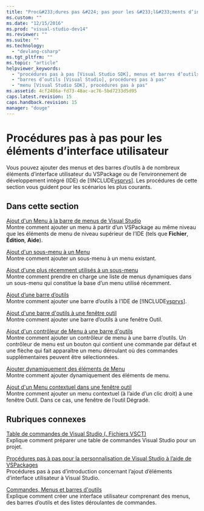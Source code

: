 ```yaml
---
title: "Proc&#233;dures pas &#224; pas pour les &#233;l&#233;ments d’interface utilisateur | Microsoft Docs"
ms.custom: ""
ms.date: "12/15/2016"
ms.prod: "visual-studio-dev14"
ms.reviewer: ""
ms.suite: ""
ms.technology: 
  - "devlang-csharp"
ms.tgt_pltfrm: ""
ms.topic: "article"
helpviewer_keywords: 
  - "procédures pas à pas [Visual Studio SDK], menus et barres d’outils"
  - "barres d’outils [Visual Studio], procédures pas à pas"
  - "menu [Visual Studio SDK], procédures pas à pas"
ms.assetid: 4cf2486a-fd73-48ac-ac76-5bd7233d5d95
caps.latest.revision: 15
caps.handback.revision: 15
manager: "douge"
---
```

# Proc&#233;dures pas &#224; pas pour les &#233;l&#233;ments d’interface utilisateur
Vous pouvez ajouter des menus et des barres d’outils à de nombreux éléments d’interface utilisateur du VSPackage ou de l’environnement de développement intégré \(IDE\) de [!INCLUDE[vsprvs](../assembler/masm/includes/vsprvs_md.md)]. Les procédures de cette section vous guident pour les scénarios les plus courants.  
  
## Dans cette section  
 [Ajout d'un Menu à la barre de menus de Visual Studio](../Topic/Adding%20a%20Menu%20to%20the%20Visual%20Studio%20Menu%20Bar.md)  
 Montre comment ajouter un menu à partir d’un VSPackage au même niveau que les éléments de menu de niveau supérieur de l’IDE \(tels que **Fichier**, **Édition**, **Aide**\).  
  
 [Ajout d'un sous\-menu à un Menu](../Topic/Adding%20a%20Submenu%20to%20a%20Menu.md)  
 Montre comment ajouter un sous\-menu à un menu existant.  
  
 [Ajout d'une plus récemment utilisés à un sous\-menu](../Topic/Adding%20a%20Most%20Recently%20Used%20List%20to%20a%20Submenu.md)  
 Montre comment prendre en charge une liste de menus dynamiques dans un sous\-menu qui constitue la base d’un menu utilisé récemment.  
  
 [Ajout d’une barre d’outils](../Topic/Adding%20a%20Toolbar.md)  
 Montre comment ajouter une barre d’outils à l’IDE de [!INCLUDE[vsprvs](../assembler/masm/includes/vsprvs_md.md)].  
  
 [Ajout d'une barre d'outils à une fenêtre outil](../Topic/Adding%20a%20Toolbar%20to%20a%20Tool%20Window.md)  
 Montre comment ajouter une barre d’outils à une fenêtre Outil.  
  
 [Ajout d'un contrôleur de Menu à une barre d'outils](../Topic/Adding%20a%20Menu%20Controller%20to%20a%20Toolbar.md)  
 Montre comment ajouter un contrôleur de menu à une barre d’outils. Un contrôleur de menu est un bouton qui contient une commande par défaut et une flèche qui fait apparaître un menu déroulant où des commandes supplémentaires peuvent être sélectionnées.  
  
 [Ajouter dynamiquement des éléments de Menu](../Topic/Dynamically%20Adding%20Menu%20Items.md)  
 Montre comment ajouter dynamiquement des éléments de menu.  
  
 [Ajout d'un Menu contextuel dans une fenêtre outil](../Topic/Adding%20a%20Shortcut%20Menu%20in%20a%20Tool%20Window.md)  
 Montre comment ajouter un menu contextuel \(à l’aide d’un clic droit\) à une fenêtre Outil. Dans ce cas, une fenêtre de l’outil Dégradé.  
  
## Rubriques connexes  
 [Table de commandes de Visual Studio \(. Fichiers VSCT\)](../Topic/Visual%20Studio%20Command%20Table%20\(.Vsct\)%20Files.md)  
 Explique comment préparer une table de commandes Visual Studio pour un projet.  
  
 [Procédures pas à pas pour la personnalisation de Visual Studio à l’aide de VSPackages](../misc/walkthroughs-for-customizing-visual-studio-by-using-vspackages.md)  
 Procédures pas à pas d’introduction concernant l’ajout d’éléments d’interface utilisateur à Visual Studio.  
  
 [Commandes, Menus et barres d'outils](../Topic/Commands,%20Menus,%20and%20Toolbars.md)  
 Explique comment créer une interface utilisateur comprenant des menus, des barres d’outils et des listes déroulantes de commandes.